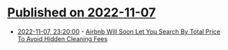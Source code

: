 # [Published on 2022-11-07](index.md)

* [2022-11-07, 23:20:00](https://news.slashdot.org/story/22/11/07/217207/airbnb-will-soon-let-you-search-by-total-price-to-avoid-hidden-cleaning-fees?utm_source=rss1.0mainlinkanon&utm_medium=feed) - [Airbnb Will Soon Let You Search By Total Price To Avoid Hidden Cleaning Fees](https://news.slashdot.org/story/22/11/07/217207/airbnb-will-soon-let-you-search-by-total-price-to-avoid-hidden-cleaning-fees?utm_source=rss1.0mainlinkanon&utm_medium=feed)
